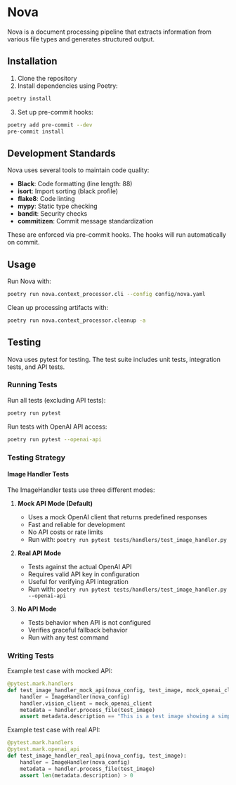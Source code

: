 # Nova

Nova is a document processing pipeline that extracts information from various file types and generates structured output.

## Installation

1. Clone the repository
2. Install dependencies using Poetry:
```bash
poetry install
```

3. Set up pre-commit hooks:
```bash
poetry add pre-commit --dev
pre-commit install
```

## Development Standards

Nova uses several tools to maintain code quality:

- **Black**: Code formatting (line length: 88)
- **isort**: Import sorting (black profile)
- **flake8**: Code linting
- **mypy**: Static type checking
- **bandit**: Security checks
- **commitizen**: Commit message standardization

These are enforced via pre-commit hooks. The hooks will run automatically on commit.

## Usage

Run Nova with:
```bash
poetry run nova.context_processor.cli --config config/nova.yaml
```

Clean up processing artifacts with:
```bash
poetry run nova.context_processor.cleanup -a
```

## Testing

Nova uses pytest for testing. The test suite includes unit tests, integration tests, and API tests.

### Running Tests

Run all tests (excluding API tests):
```bash
poetry run pytest
```

Run tests with OpenAI API access:
```bash
poetry run pytest --openai-api
```

### Testing Strategy

#### Image Handler Tests

The ImageHandler tests use three different modes:

1. **Mock API Mode (Default)**
   - Uses a mock OpenAI client that returns predefined responses
   - Fast and reliable for development
   - No API costs or rate limits
   - Run with: `poetry run pytest tests/handlers/test_image_handler.py`

2. **Real API Mode**
   - Tests against the actual OpenAI API
   - Requires valid API key in configuration
   - Useful for verifying API integration
   - Run with: `poetry run pytest tests/handlers/test_image_handler.py --openai-api`

3. **No API Mode**
   - Tests behavior when API is not configured
   - Verifies graceful fallback behavior
   - Run with any test command

### Writing Tests

Example test case with mocked API:
```python
@pytest.mark.handlers
def test_image_handler_mock_api(nova_config, test_image, mock_openai_client):
    handler = ImageHandler(nova_config)
    handler.vision_client = mock_openai_client
    metadata = handler.process_file(test_image)
    assert metadata.description == "This is a test image showing a simple geometric pattern."
```

Example test case with real API:
```python
@pytest.mark.handlers
@pytest.mark.openai_api
def test_image_handler_real_api(nova_config, test_image):
    handler = ImageHandler(nova_config)
    metadata = handler.process_file(test_image)
    assert len(metadata.description) > 0
```



